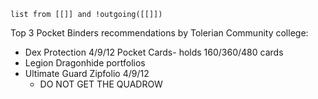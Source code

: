 ```dataview
list from [[]] and !outgoing([[]])
```
Top 3 Pocket Binders recommendations by Tolerian Community college:
- Dex Protection 4/9/12 Pocket Cards- holds 160/360/480 cards
- Legion Dragonhide portfolios
- Ultimate Guard Zipfolio 4/9/12 
	- DO NOT GET THE QUADROW

